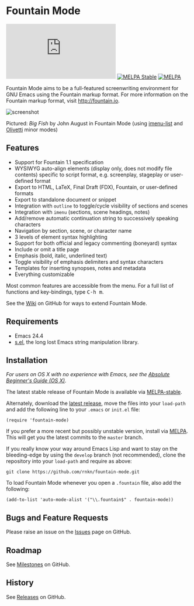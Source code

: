 Fountain Mode
=============

[![License GPL 3](http://www.gnu.org/licenses/gpl-3.0.txt)](https://img.shields.io/badge/license-GPL_3-green.svg)
[![MELPA Stable](http://stable.melpa.org/packages/fountain-mode-badge.svg)](http://stable.melpa.org/#/fountain-mode)
[![MELPA](http://melpa.org/packages/fountain-mode-badge.svg)](http://melpa.org/#/fountain-mode)

Fountain Mode aims to be a full-featured screenwriting environment for GNU Emacs
using the Fountain markup format. For more information on the Fountain markup
format, visit <http://fountain.io>.

![screenshot](http://files.paulwrankin.com/fountain-mode/screenshot.png)

Pictured: *Big Fish* by John August in Fountain Mode (using [imenu-list][] and
[Olivetti][] minor modes)

[imenu-list]: https://github.com/bmag/imenu-list "imenu-list"
[olivetti]: https://github.com/rnkn/olivetti "Olivetti"

Features
--------

- Support for Fountain 1.1 specification
- WYSIWYG auto-align elements (display only, does not modify file contents)
  specific to script format, e.g. screenplay, stageplay or user-defined format
- Export to HTML, LaTeX, Final Draft (FDX), Fountain, or user-defined formats
- Export to standalone document or snippet
- Integration with `outline` to toggle/cycle visibility of sections and scenes
- Integration with `imenu` (sections, scene headings, notes)
- Add/remove automatic continuation string to successively speaking characters
- Navigation by section, scene, or character name
- 3 levels of element syntax highlighting
- Support for both official and legacy commenting (boneyard) syntax
- Include or omit a title page
- Emphasis (bold, italic, underlined text)
- Toggle visibility of emphasis delimiters and syntax characters
- Templates for inserting synopses, notes and metadata
- Everything customizable

Most common features are accessible from the menu. For a full list of functions
and key-bindings, type <kbd>C-h m</kbd>.

See the [Wiki][] on GitHub for ways to extend Fountain Mode.

[wiki]: https://github.com/rnkn/fountain-mode/wiki "Fountain Mode wiki"

Requirements
------------

- Emacs 24.4
- [s.el][], the long lost Emacs string manipulation library.

[s.el]: https://github.com/magnars/s.el "s.el"

Installation
------------

*For users on OS X with no experience with Emacs, see the
[Absolute Beginner's Guide (OS X)][guide].*

The latest stable release of Fountain Mode is available via [MELPA-stable][].

Alternately, download the [latest release][], move the files into your
`load-path` and add the following line to your `.emacs` or `init.el` file:

    (require 'fountain-mode)

If you prefer a more recent but possibly unstable version, install via
[MELPA][]. This will get you the latest commits to the `master` branch.

If you really know your way around Emacs Lisp and want to stay on the
bleeding-edge by using the `develop` branch (not recommended), clone the
repository into your `load-path` and require as above:

    git clone https://github.com/rnkn/fountain-mode.git

To load Fountain Mode whenever you open a `.fountain` file, also add the
following:

    (add-to-list 'auto-mode-alist '("\\.fountain$" . fountain-mode))

[guide]: https://github.com/rnkn/fountain-mode/wiki/Absolute-Beginner's-Guide-(OS-X) "Absolute Beginner's Guide (OS X)"
[melpa]: http://melpa.org/#/fountain-mode "MELPA"
[melpa-stable]: http://stable.melpa.org/#/fountain-mode "MELPA-stable"
[latest release]: https://github.com/rnkn/fountain-mode/releases/latest "Fountain Mode latest release"

Bugs and Feature Requests
-------------------------

Please raise an issue on the [Issues][] page on GitHub.

[issues]: https://github.com/rnkn/fountain-mode/issues "Fountain Mode issues"

Roadmap
-------

See [Milestones][] on GitHub.

[milestones]: https://github.com/rnkn/fountain-mode/milestones "Fountain Mode milestones"

History
-------

See [Releases][] on GitHub.

[releases]: https://github.com/rnkn/fountain-mode/releases "Fountain Mode releases"
